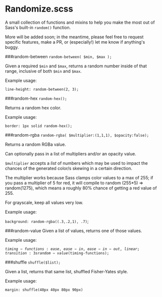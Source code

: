 # Randomize.scss

A small collection of functions and mixins to help you make the most out of Sass's built-in `random()` function.

More will be added soon; in the meantime, please feel free to request specific features, make a PR, or (especially!) let me know if anything's buggy.

###random-between
`random-between( $min, $max );`

Given a required `$min` and `$max`,  returns a random number inside of that range, inclusive of both `$min` and `$max`.

Example usage:

`line-height: random-between(2, 3);`


###random-hex
`random-hex();`

Returns a random hex color.

Example usage:

`border: 1px solid random-hex();`

###random-rgba
`random-rgba( $multiplier:(1,1,1), $opacity:false);`

Returns a random RGBa value.

Can optionally pass in a list of multipliers and/or an opacity value. 

`$multiplier` accepts a *list* of numbers which may be used to impact the chances of the generated color/s skewing in a certain direction.

The multiplier works because Sass clamps color values to a max of 255; if you pass a multiplier of 5 for red, it will compile to random (255*5) => random(1275), which means a roughly 80% chance of getting a red value of 255.

For grayscale, keep all values very low.

Example usage:

`background: random-rgba((.3,.2,1), .7)`;

###random-value 
Given a list of values, returns one of those values.

Example usage:

<code>$timing-functions: ease, ease-in, ease-in-out, linear;
transition: 3s random-value($timing-functions);</code>

###shuffle
`shuffle($list);`

Given a list, returns that same list, shuffled Fisher-Yates style.

Example usage:

`margin: shuffle(40px 40px 80px 90px)`